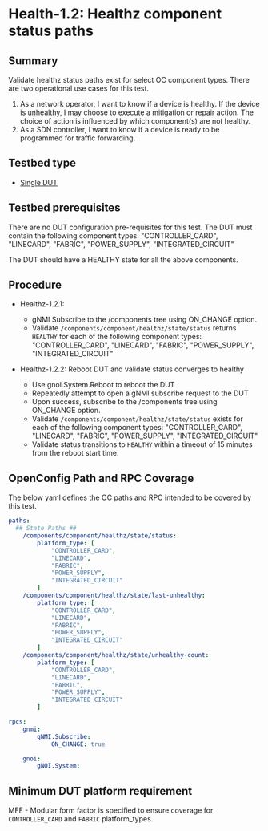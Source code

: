 # Health-1.2: Healthz component status paths

## Summary

Validate healthz status paths exist for select OC component types.  There
are two operational use cases for this test.

1. As a network operator, I want to know if a device is healthy.  If the
   device is unhealthy, I may choose to execute a mitigation or repair action.
   The choice of action is influenced by which component(s) are not healthy.
2. As a SDN controller, I want to know if a device is ready to be programmed
   for traffic forwarding.

## Testbed type

* [Single DUT](https://github.com/openconfig/featureprofiles/blob/main/topologies/dut.testbed)

## Testbed prerequisites

There are no DUT configuration pre-requisites for this test.  The DUT must
contain the following component types:
        "CONTROLLER_CARD",
        "LINECARD",
        "FABRIC",
        "POWER_SUPPLY",
        "INTEGRATED_CIRCUIT"

The DUT should have a HEALTHY state for all the above components.

## Procedure

* Healthz-1.2.1:
  * gNMI Subscribe to the /components tree using ON_CHANGE option.
  * Validate `/components/component/healthz/state/status` returns `HEALTHY`
    for each of the following component types:
        "CONTROLLER_CARD",
        "LINECARD",
        "FABRIC",
        "POWER_SUPPLY",
        "INTEGRATED_CIRCUIT"

* Healthz-1.2.2: Reboot DUT and validate status converges to healthy
  * Use gnoi.System.Reboot to reboot the DUT
  * Repeatedly attempt to open a gNMI subscribe request to the DUT
  * Upon success, subscribe to the /components tree using ON_CHANGE option.
  * Validate `/components/component/healthz/state/status` exists for each of
    the following component types:
        "CONTROLLER_CARD",
        "LINECARD",
        "FABRIC",
        "POWER_SUPPLY",
        "INTEGRATED_CIRCUIT"
  * Validate status transitions to `HEALTHY` within a timeout of 15 minutes
    from the reboot start time.

## OpenConfig Path and RPC Coverage

The below yaml defines the OC paths and RPC intended to be covered by this test.

```yaml
paths:
  ## State Paths ##
    /components/component/healthz/state/status:
        platform_type: [
            "CONTROLLER_CARD",
            "LINECARD",
            "FABRIC",
            "POWER_SUPPLY",
            "INTEGRATED_CIRCUIT"
        ]
    /components/component/healthz/state/last-unhealthy:
        platform_type: [
            "CONTROLLER_CARD",
            "LINECARD",
            "FABRIC",
            "POWER_SUPPLY",
            "INTEGRATED_CIRCUIT"
        ]
    /components/component/healthz/state/unhealthy-count:
        platform_type: [
            "CONTROLLER_CARD",
            "LINECARD",
            "FABRIC",
            "POWER_SUPPLY",
            "INTEGRATED_CIRCUIT"
        ]

rpcs:
    gnmi:
        gNMI.Subscribe:
            ON_CHANGE: true

    gnoi:
        gNOI.System:

```

## Minimum DUT platform requirement

MFF - Modular form factor is specified to ensure coverage for `CONTROLLER_CARD` and `FABRIC` platform_types.
